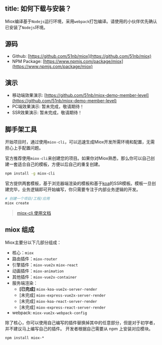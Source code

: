 title: 如何下载与安装？
---

Miox编译基于`Nodejs`运行环境，采用`webpack`打包编译。请使用的小伙伴优先确认已安装了`Nodejs`环境。

## 源码

- Github: [https://github.com/51nb/miox](https://github.com/51nb/miox)
- NPM Package: [https://www.npmjs.com/package/miox](https://www.npmjs.com/package/miox)

## 演示

- 移动端效果演示: [https://github.com/51nb/miox-demo-member-level](https://github.com/51nb/miox-demo-member-level)
- PC端效果演示: 暂未完成，敬请期待！
- SSR效果演示: 暂未完成，敬请期待！

## 脚手架工具

开始项目时，通过使用`miox-cli`，可以迅速生成Miox开发所需环境和配置，无需担心上手配置问题。

官方推荐使用`miox-cli`来创建您的项目。如果你对Miox熟悉，那么你可以自己创建一套适合自己的模板，方便以后自己的重复创建。

```bash
npm install -g miox-cli
```

官方提供两套模板，基于浏览器端渲染的模板和基于[koa](https://www.npmjs.com/package/koa)的SSR模板。模板一旦创建完毕，业务逻辑即可开始编写，你只需要专注于内部业务逻辑的开发。

```bash
# 创建一个项目/工程/应用
miox create
```

> [miox-cli 使用文档](https://github.com/51nb/miox-cli)

## miox 组成

Miox主要分以下几部分组成：

- 核心：`miox`
- 路由插件：`miox-router`
- 引擎插件：`miox-vue2x` `miox-react`
- 动画插件：`miox-animation`
- 其他插件：`miox-vue2x-container`
- 服务端渲染：
    - **[已完成]** `miox-koa-vue2x-server-render`
    - [未完成] `miox-express-vue2x-server-render`
    - [未完成] `miox-koa-react-server-render`
    - [未完成] `miox-express-react-server-render`
- webpack: `miox-vue2x-webpack-config`

除了核心，你可以使用自己编写的插件替换掉其中的任意部分，但是对于初学者，并不建议马上编写自己的插件。
开发者根据自己需要从 npm 上安装对应模块。

```shell
npm install miox-*
```
